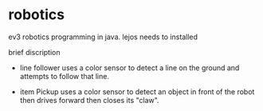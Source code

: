 # robotics
ev3 robotics programming in java.
lejos needs to installed

brief discription
* line follower uses a color sensor to detect a line on the ground and attempts to follow that line.

* item Pickup uses a color sensor to detect an object in front of the robot then drives forward then closes its "claw".

